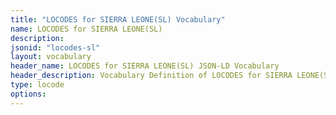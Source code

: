 ```yaml
---
title: "LOCODES for SIERRA LEONE(SL) Vocabulary"
name: LOCODES for SIERRA LEONE(SL) 
description: 
jsonid: "locodes-sl"
layout: vocabulary
header_name: LOCODES for SIERRA LEONE(SL) JSON-LD Vocabulary
header_description: Vocabulary Definition of LOCODES for SIERRA LEONE(SL) semantics in HTML format. JSON-LD format is available at [locodes-sl.jsonld](/vocabulary/locodes-sl.jsonld)
type: locode
options:
---
```

